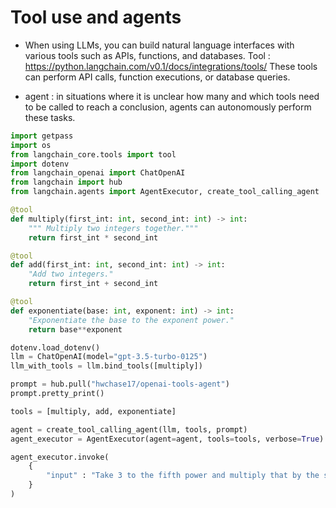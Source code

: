 
# Tool use and agents

- When using LLMs, you can build natural language interfaces with various tools such as APIs, functions, and databases. 
Tool  : https://python.langchain.com/v0.1/docs/integrations/tools/
These tools can perform API calls, function executions, or database queries.  


- agent :  in situations where it is unclear how many and which tools need to be called to reach a conclusion, agents can autonomously perform these tasks.



```python
import getpass
import os
from langchain_core.tools import tool
import dotenv
from langchain_openai import ChatOpenAI
from langchain import hub
from langchain.agents import AgentExecutor, create_tool_calling_agent

@tool
def multiply(first_int: int, second_int: int) -> int: 
    """ Multiply two integers together."""
    return first_int * second_int

@tool
def add(first_int: int, second_int: int) -> int:
    "Add two integers."
    return first_int + second_int

@tool
def exponentiate(base: int, exponent: int) -> int:
    "Exponentiate the base to the exponent power."
    return base**exponent

dotenv.load_dotenv()
llm = ChatOpenAI(model="gpt-3.5-turbo-0125")
llm_with_tools = llm.bind_tools([multiply])

prompt = hub.pull("hwchase17/openai-tools-agent")
prompt.pretty_print()

tools = [multiply, add, exponentiate]

agent = create_tool_calling_agent(llm, tools, prompt)
agent_executor = AgentExecutor(agent=agent, tools=tools, verbose=True)

agent_executor.invoke(
    {
        "input" : "Take 3 to the fifth power and multiply that by the sum of twelve and three, then square the while result"
    }    
)

```
